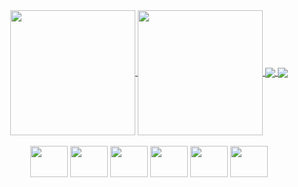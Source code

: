 <div align="center">
  <a href="https://github.com/BlainyArck/">
    <img height=200 align="center" src="https://github-readme-stats.vercel.app/api?username=BlainyArck&theme=dark" />
  </a>
  <a href="https://github.com/BlainyArck/">
    <img height=200 align="center" src="https://github-readme-stats.vercel.app/api/top-langs?username=BlainyArck&layout=compact&langs_count=8&card_width=320&theme=dark" />
  </a>
  
  <a href="https://github.com/BlainyArck/ProjectGC">
    <img align="center" src="https://github-readme-stats.vercel.app/api/pin/?username=BlainyArck&repo=ProjectGC&theme=dark" />
  </a>
  <a href="https://github.com/BlainyArck/projectgc-backend">
    <img align="center" src="https://github-readme-stats.vercel.app/api/pin/?username=BlainyArck&repo=projectgc-backend&theme=dark" />
  </a>
</div>

<div style="display: inline_block" align="center"><br>
  <img aling="center" height="50" width="60" src="https://cdn.jsdelivr.net/gh/devicons/devicon/icons/react/react-original.svg">
  <img aling="center" height="50" width="60" src="https://cdn.jsdelivr.net/gh/devicons/devicon/icons/javascript/javascript-original.svg">
  <img aling="center" height="50" width="60" src="https://cdn.jsdelivr.net/gh/devicons/devicon/icons/typescript/typescript-original.svg">
  <img aling="center" height="50" width="60" src="https://cdn.jsdelivr.net/gh/devicons/devicon/icons/nestjs/nestjs-plain.svg">
  <img aling="center" height="50" width="60" src="https://cdn.jsdelivr.net/gh/devicons/devicon/icons/android/android-plain.svg">
  <img aling="center" height="50" width="60" src="https://cdn.jsdelivr.net/gh/devicons/devicon/icons/apple/apple-original.svg"> 
</div>
